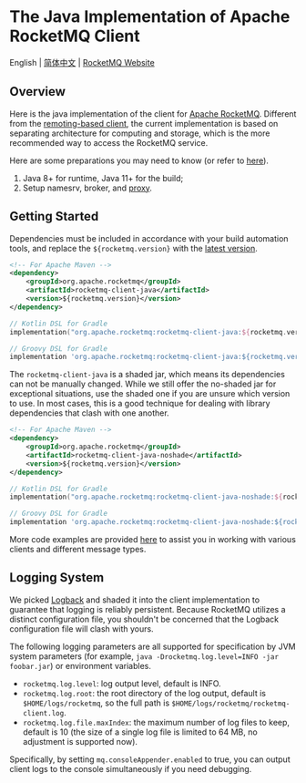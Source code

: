 # The Java Implementation of Apache RocketMQ Client

English | [简体中文](README-CN.md) | [RocketMQ Website](https://rocketmq.apache.org/)

## Overview

Here is the java implementation of the client for [Apache RocketMQ](https://rocketmq.apache.org/). Different from the [remoting-based client](https://github.com/apache/rocketmq/tree/develop/client), the current implementation is based on separating architecture for computing and storage, which is the more recommended way to access the RocketMQ service.

Here are some preparations you may need to know (or refer to [here](https://rocketmq.apache.org/docs/quickStart/02quickstart/https://rocketmq.apache.org/docs/quickStart/02quickstart/)).

1. Java 8+ for runtime, Java 11+ for the build;
2. Setup namesrv, broker, and [proxy](https://github.com/apache/rocketmq/tree/develop/proxy).

## Getting Started

Dependencies must be included in accordance with your build automation tools, and replace the `${rocketmq.version}` with the [latest version](https://search.maven.org/search?q=g:org.apache.rocketmq%20AND%20a:rocketmq-client-java).

```xml
<!-- For Apache Maven -->
<dependency>
    <groupId>org.apache.rocketmq</groupId>
    <artifactId>rocketmq-client-java</artifactId>
    <version>${rocketmq.version}</version>
</dependency>
```

```kotlin
// Kotlin DSL for Gradle
implementation("org.apache.rocketmq:rocketmq-client-java:${rocketmq.version}")
```

```groovy
// Groovy DSL for Gradle
implementation 'org.apache.rocketmq:rocketmq-client-java:${rocketmq.version}'
```

The `rocketmq-client-java` is a shaded jar, which means its dependencies can not be manually changed. While we still offer the no-shaded jar for exceptional situations, use the shaded one if you are unsure which version to use. In most cases, this is a good technique for dealing with library dependencies that clash with one another.

```xml
<!-- For Apache Maven -->
<dependency>
    <groupId>org.apache.rocketmq</groupId>
    <artifactId>rocketmq-client-java-noshade</artifactId>
    <version>${rocketmq.version}</version>
</dependency>
```

```kotlin
// Kotlin DSL for Gradle
implementation("org.apache.rocketmq:rocketmq-client-java-noshade:${rocketmq.version}")
```

```groovy
// Groovy DSL for Gradle
implementation 'org.apache.rocketmq:rocketmq-client-java-noshade:${rocketmq.version}'
```

More code examples are provided [here](./client/src/main/java/org/apache/rocketmq/client/java/example) to assist you in working with various clients and different message types.

## Logging System

We picked [Logback](https://logback.qos.ch/) and shaded it into the client implementation to guarantee that logging is reliably persistent. Because RocketMQ utilizes a distinct configuration file, you shouldn't be concerned that the Logback configuration file will clash with yours.

The following logging parameters are all supported for specification by JVM system parameters (for example, `java -Drocketmq.log.level=INFO -jar foobar.jar`) or environment variables.

* `rocketmq.log.level`: log output level, default is INFO.
* `rocketmq.log.root`: the root directory of the log output, default is `$HOME/logs/rocketmq`, so the full path is `$HOME/logs/rocketmq/rocketmq-client.log`.
* `rocketmq.log.file.maxIndex`: the maximum number of log files to keep, default is 10 (the size of a single log file is limited to 64 MB, no adjustment is supported now).

Specifically, by setting `mq.consoleAppender.enabled` to true, you can output client logs to the console simultaneously if you need debugging.
